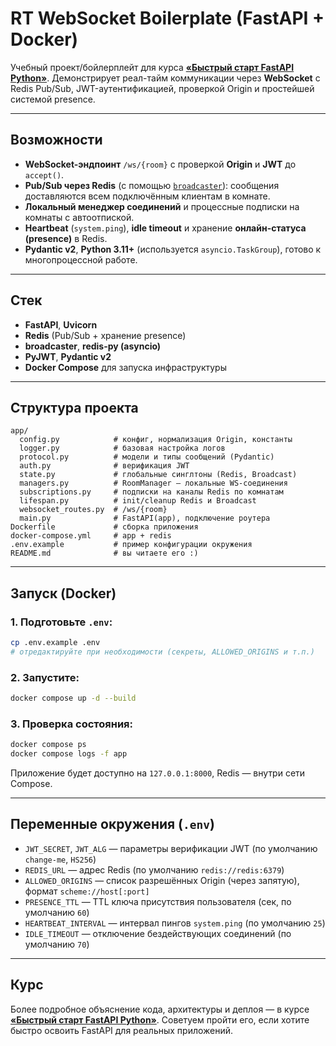 # RT WebSocket Boilerplate (FastAPI + Docker)

Учебный проект/бойлерплейт для курса **[«Быстрый старт FastAPI Python»](https://stepik.org/course/179694/)**.
Демонстрирует реал-тайм коммуникации через **WebSocket** с Redis Pub/Sub, JWT-аутентификацией, проверкой Origin и простейшей системой presence.

---

## Возможности

* **WebSocket-эндпоинт** `/ws/{room}` с проверкой **Origin** и **JWT** до `accept()`.
* **Pub/Sub через Redis** (с помощью [`broadcaster`](https://pypi.org/project/broadcaster/)): сообщения доставляются всем подключённым клиентам в комнате.
* **Локальный менеджер соединений** и процессные подписки на комнаты с автоотпиской.
* **Heartbeat** (`system.ping`), **idle timeout** и хранение **онлайн-статуса (presence)** в Redis.
* **Pydantic v2**, **Python 3.11+** (используется `asyncio.TaskGroup`), готово к многопроцессной работе.

---

## Стек

* **FastAPI**, **Uvicorn**
* **Redis** (Pub/Sub + хранение presence)
* **broadcaster**, **redis-py (asyncio)**
* **PyJWT**, **Pydantic v2**
* **Docker Compose** для запуска инфраструктуры

---

## Структура проекта

```
app/
  config.py            # конфиг, нормализация Origin, константы
  logger.py            # базовая настройка логов
  protocol.py          # модели и типы сообщений (Pydantic)
  auth.py              # верификация JWT
  state.py             # глобальные синглтоны (Redis, Broadcast)
  managers.py          # RoomManager — локальные WS-соединения
  subscriptions.py     # подписки на каналы Redis по комнатам
  lifespan.py          # init/cleanup Redis и Broadcast
  websocket_routes.py  # /ws/{room}
  main.py              # FastAPI(app), подключение роутера
Dockerfile             # сборка приложения
docker-compose.yml     # app + redis
.env.example           # пример конфигурации окружения
README.md              # вы читаете его :)
```

---

## Запуск (Docker)

### 1. Подготовьте `.env`:

```bash
cp .env.example .env
# отредактируйте при необходимости (секреты, ALLOWED_ORIGINS и т.п.)
```

### 2. Запустите:

```bash
docker compose up -d --build
```

### 3. Проверка состояния:

```bash
docker compose ps
docker compose logs -f app
```

Приложение будет доступно на `127.0.0.1:8000`, Redis — внутри сети Compose.

---

## Переменные окружения (`.env`)

* `JWT_SECRET`, `JWT_ALG` — параметры верификации JWT (по умолчанию `change-me`, `HS256`)
* `REDIS_URL` — адрес Redis (по умолчанию `redis://redis:6379`)
* `ALLOWED_ORIGINS` — список разрешённых Origin (через запятую), формат `scheme://host[:port]`
* `PRESENCE_TTL` — TTL ключа присутствия пользователя (сек, по умолчанию `60`)
* `HEARTBEAT_INTERVAL` — интервал пингов `system.ping` (по умолчанию `25`)
* `IDLE_TIMEOUT` — отключение бездействующих соединений (по умолчанию `70`)

---

## Курс

Более подробное объяснение кода, архитектуры и деплоя — в курсе **[«Быстрый старт FastAPI Python»](https://stepik.org/course/179694/)**.
Советуем пройти его, если хотите быстро освоить FastAPI для реальных приложений.
